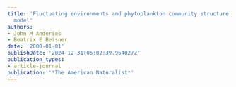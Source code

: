 ```yaml
---
title: 'Fluctuating environments and phytoplankton community structure: a stochastic
  model'
authors:
- John M Anderies
- Beatrix E Beisner
date: '2000-01-01'
publishDate: '2024-12-31T05:02:39.954027Z'
publication_types:
- article-journal
publication: '*The American Naturalist*'
---
```

